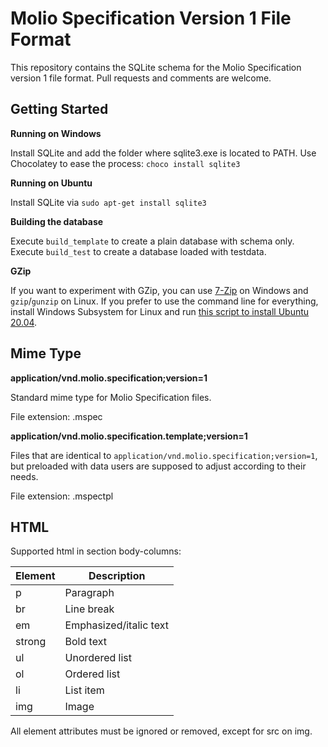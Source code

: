 # Molio Specification Version 1 File Format
This repository contains the SQLite schema for the Molio Specification version 1 file format. Pull requests and comments are welcome.

## Getting Started

**Running on Windows**

Install SQLite and add the folder where sqlite3.exe is located to PATH. Use Chocolatey to ease the process: `choco install sqlite3`

**Running on Ubuntu**

Install SQLite via `sudo apt-get install sqlite3`

**Building the database**

Execute `build_template` to create a plain database with schema only.
Execute `build_test` to create a database loaded with testdata.

**GZip**

If you want to experiment with GZip, you can use [7-Zip](https://www.7-zip.org/) on Windows and `gzip`/`gunzip` on Linux. If you prefer to use the command line for everything, install Windows Subsystem for Linux and run [this script to install Ubuntu 20.04](https://ja.nsommer.dk/articles/install-custom-wsl-distribution.html).

## Mime Type

**application/vnd.molio.specification;version=1**

Standard mime type for Molio Specification files.

File extension: .mspec

**application/vnd.molio.specification.template;version=1**

Files that are identical to `application/vnd.molio.specification;version=1`, but preloaded with data users are supposed to adjust according to their needs.

File extension: .mspectpl

## HTML

Supported html in section body-columns:

| Element | Description            |
|---------|------------------------|
| p       | Paragraph              |
| br      | Line break             |
| em      | Emphasized/italic text |
| strong  | Bold text              |
| ul      | Unordered list         |
| ol      | Ordered list           |
| li      | List item              |
| img     | Image                  |

All element attributes must be ignored or removed, except for src on img.
